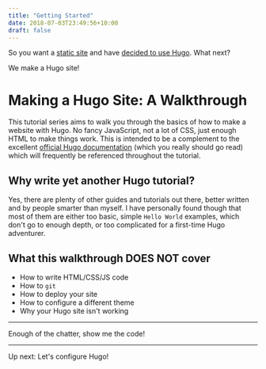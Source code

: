 ```yaml
---
title: "Getting Started"
date: 2018-07-03T23:49:56+10:00
draft: false
---
```


So you want a [static site](https://gohugo.io/about/benefits/) and have [decided to use Hugo](https://www.linode.com/docs/websites/static-sites/how-to-choose-static-site-generator/). What next?

We make a Hugo site!

# Making a Hugo Site: A Walkthrough 

This tutorial series aims to walk you through the basics of how to make a website with Hugo. No fancy JavaScript, not a lot of CSS, just enough HTML to make things work. This is intended to be a complement to the excellent [official Hugo documentation](https://gohugo.io/) (which you really should go read) which will frequently be referenced throughout the tutorial.

## Why write yet another Hugo tutorial?

Yes, there are plenty of other guides and tutorials out there, better written and by people smarter than myself. I have personally found though that most of them are either too basic, simple `Hello World` examples, which don't go to enough depth, or too complicated for a first-time Hugo adventurer.

## What this walkthrough DOES NOT cover

* How to write HTML/CSS/JS code
* How to `git`
* How to deploy your site
* How to configure a different theme
* Why your Hugo site isn't working

---

Enough of the chatter, show me the code!

---

Up next: Let's configure Hugo!